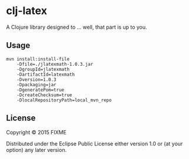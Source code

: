 # clj-latex

A Clojure library designed to ... well, that part is up to you.

## Usage

    mvn install:install-file 
        -Dfile=./jlatexmath-1.0.3.jar 
        -DgroupId=jlatexmath 
        -DartifactId=latexmath 
        -Dversion=1.0.3 
        -Dpackaging=jar 
        -DgeneratePom=true 
        -DcreateChecksum=true 
        -DlocalRepositoryPath=local_mvn_repo

## License

Copyright © 2015 FIXME

Distributed under the Eclipse Public License either version 1.0 or (at
your option) any later version.
